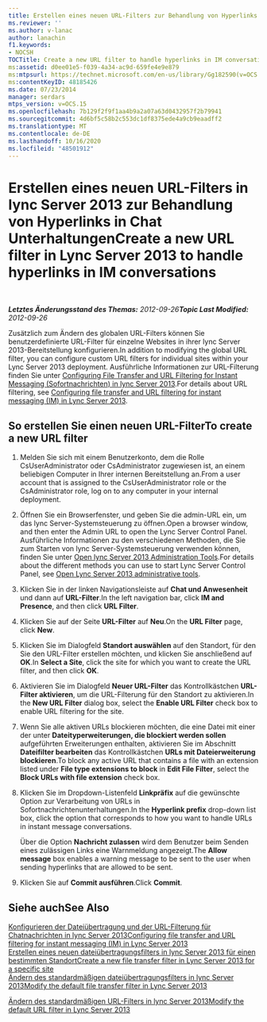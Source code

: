 ```yaml
---
title: Erstellen eines neuen URL-Filters zur Behandlung von Hyperlinks in Chat Unterhaltungen
ms.reviewer: ''
ms.author: v-lanac
author: lanachin
f1.keywords:
- NOCSH
TOCTitle: Create a new URL filter to handle hyperlinks in IM conversations
ms:assetid: d0ee01e5-f039-4a34-ac9d-659fe4e9e879
ms:mtpsurl: https://technet.microsoft.com/en-us/library/Gg182590(v=OCS.15)
ms:contentKeyID: 48185426
ms.date: 07/23/2014
manager: serdars
mtps_version: v=OCS.15
ms.openlocfilehash: 7b129f2f9f1aa4b9a2a07a63d0432957f2b79941
ms.sourcegitcommit: 4d6bf5c58b2c553dc1df8375ede4a9cb9eaadff2
ms.translationtype: MT
ms.contentlocale: de-DE
ms.lasthandoff: 10/16/2020
ms.locfileid: "48501912"
---
```

# <a name="create-a-new-url-filter-in-lync-server-2013-to-handle-hyperlinks-in-im-conversations"></a><span data-ttu-id="b5441-102">Erstellen eines neuen URL-Filters in lync Server 2013 zur Behandlung von Hyperlinks in Chat Unterhaltungen</span><span class="sxs-lookup"><span data-stu-id="b5441-102">Create a new URL filter in Lync Server 2013 to handle hyperlinks in IM conversations</span></span>

<div data-xmlns="http://www.w3.org/1999/xhtml">

<div class="topic" data-xmlns="http://www.w3.org/1999/xhtml" data-msxsl="urn:schemas-microsoft-com:xslt" data-cs="https://msdn.microsoft.com/">

<div data-asp="https://msdn2.microsoft.com/asp">



</div>

<div id="mainSection">

<div id="mainBody">

<span> </span>

<span data-ttu-id="b5441-103">_**Letztes Änderungsstand des Themas:** 2012-09-26_</span><span class="sxs-lookup"><span data-stu-id="b5441-103">_**Topic Last Modified:** 2012-09-26_</span></span>

<span data-ttu-id="b5441-104">Zusätzlich zum Ändern des globalen URL-Filters können Sie benutzerdefinierte URL-Filter für einzelne Websites in ihrer lync Server 2013-Bereitstellung konfigurieren.</span><span class="sxs-lookup"><span data-stu-id="b5441-104">In addition to modifying the global URL filter, you can configure custom URL filters for individual sites within your Lync Server 2013 deployment.</span></span> <span data-ttu-id="b5441-105">Ausführliche Informationen zur URL-Filterung finden Sie unter [Configuring File Transfer and URL Filtering for Instant Messaging (Sofortnachrichten) in lync Server 2013](lync-server-2013-configuring-file-transfer-and-url-filtering-for-instant-messaging-im.md).</span><span class="sxs-lookup"><span data-stu-id="b5441-105">For details about URL filtering, see [Configuring file transfer and URL filtering for instant messaging (IM) in Lync Server 2013](lync-server-2013-configuring-file-transfer-and-url-filtering-for-instant-messaging-im.md).</span></span>

<div>

## <a name="to-create-a-new-url-filter"></a><span data-ttu-id="b5441-106">So erstellen Sie einen neuen URL-Filter</span><span class="sxs-lookup"><span data-stu-id="b5441-106">To create a new URL filter</span></span>

1.  <span data-ttu-id="b5441-107">Melden Sie sich mit einem Benutzerkonto, dem die Rolle CsUserAdministrator oder CsAdministrator zugewiesen ist, an einem beliebigen Computer in Ihrer internen Bereitstellung an.</span><span class="sxs-lookup"><span data-stu-id="b5441-107">From a user account that is assigned to the CsUserAdministrator role or the CsAdministrator role, log on to any computer in your internal deployment.</span></span>

2.  <span data-ttu-id="b5441-108">Öffnen Sie ein Browserfenster, und geben Sie die admin-URL ein, um das lync Server-Systemsteuerung zu öffnen.</span><span class="sxs-lookup"><span data-stu-id="b5441-108">Open a browser window, and then enter the Admin URL to open the Lync Server Control Panel.</span></span> <span data-ttu-id="b5441-109">Ausführliche Informationen zu den verschiedenen Methoden, die Sie zum Starten von lync Server-Systemsteuerung verwenden können, finden Sie unter [Open lync Server 2013 Administration Tools](lync-server-2013-open-lync-server-administrative-tools.md).</span><span class="sxs-lookup"><span data-stu-id="b5441-109">For details about the different methods you can use to start Lync Server Control Panel, see [Open Lync Server 2013 administrative tools](lync-server-2013-open-lync-server-administrative-tools.md).</span></span>

3.  <span data-ttu-id="b5441-110">Klicken Sie in der linken Navigationsleiste auf **Chat und Anwesenheit** und dann auf **URL-Filter**.</span><span class="sxs-lookup"><span data-stu-id="b5441-110">In the left navigation bar, click **IM and Presence**, and then click **URL Filter**.</span></span>

4.  <span data-ttu-id="b5441-111">Klicken Sie auf der Seite **URL-Filter** auf **Neu**.</span><span class="sxs-lookup"><span data-stu-id="b5441-111">On the **URL Filter** page, click **New**.</span></span>

5.  <span data-ttu-id="b5441-112">Klicken Sie im Dialogfeld **Standort auswählen** auf den Standort, für den Sie den URL-Filter erstellen möchten, und klicken Sie anschließend auf **OK**.</span><span class="sxs-lookup"><span data-stu-id="b5441-112">In **Select a Site**, click the site for which you want to create the URL filter, and then click **OK**.</span></span>

6.  <span data-ttu-id="b5441-113">Aktivieren Sie im Dialogfeld **Neuer URL-Filter** das Kontrollkästchen **URL-Filter aktivieren**, um die URL-Filterung für den Standort zu aktivieren.</span><span class="sxs-lookup"><span data-stu-id="b5441-113">In the **New URL Filter** dialog box, select the **Enable URL Filter** check box to enable URL filtering for the site.</span></span>

7.  <span data-ttu-id="b5441-114">Wenn Sie alle aktiven URLs blockieren möchten, die eine Datei mit einer der unter **Dateityperweiterungen, die blockiert werden sollen** aufgeführten Erweiterungen enthalten, aktivieren Sie im Abschnitt **Dateifilter bearbeiten** das Kontrollkästchen **URLs mit Dateierweiterung blockieren**.</span><span class="sxs-lookup"><span data-stu-id="b5441-114">To block any active URL that contains a file with an extension listed under **File type extensions to block** in **Edit File Filter**, select the **Block URLs with file extension** check box.</span></span>

8.  <span data-ttu-id="b5441-115">Klicken Sie im Dropdown-Listenfeld **Linkpräfix** auf die gewünschte Option zur Verarbeitung von URLs in Sofortnachrichtenunterhaltungen.</span><span class="sxs-lookup"><span data-stu-id="b5441-115">In the **Hyperlink prefix** drop-down list box, click the option that corresponds to how you want to handle URLs in instant message conversations.</span></span>
    
    <span data-ttu-id="b5441-116">Über die Option **Nachricht zulassen** wird dem Benutzer beim Senden eines zulässigen Links eine Warnmeldung angezeigt.</span><span class="sxs-lookup"><span data-stu-id="b5441-116">The **Allow message** box enables a warning message to be sent to the user when sending hyperlinks that are allowed to be sent.</span></span>

9.  <span data-ttu-id="b5441-117">Klicken Sie auf **Commit ausführen**.</span><span class="sxs-lookup"><span data-stu-id="b5441-117">Click **Commit**.</span></span>

</div>

<div>

## <a name="see-also"></a><span data-ttu-id="b5441-118">Siehe auch</span><span class="sxs-lookup"><span data-stu-id="b5441-118">See Also</span></span>


[<span data-ttu-id="b5441-119">Konfigurieren der Dateiübertragung und der URL-Filterung für Chatnachrichten in lync Server 2013</span><span class="sxs-lookup"><span data-stu-id="b5441-119">Configuring file transfer and URL filtering for instant messaging (IM) in Lync Server 2013</span></span>](lync-server-2013-configuring-file-transfer-and-url-filtering-for-instant-messaging-im.md)  
[<span data-ttu-id="b5441-120">Erstellen eines neuen dateiübertragungsfilters in lync Server 2013 für einen bestimmten Standort</span><span class="sxs-lookup"><span data-stu-id="b5441-120">Create a new file transfer filter in Lync Server 2013 for a specific site</span></span>](lync-server-2013-create-a-new-file-transfer-filter-for-a-specific-site.md)  
[<span data-ttu-id="b5441-121">Ändern des standardmäßigen dateiübertragungsfilters in lync Server 2013</span><span class="sxs-lookup"><span data-stu-id="b5441-121">Modify the default file transfer filter in Lync Server 2013</span></span>](lync-server-2013-modify-the-default-file-transfer-filter.md)  


[<span data-ttu-id="b5441-122">Ändern des standardmäßigen URL-Filters in lync Server 2013</span><span class="sxs-lookup"><span data-stu-id="b5441-122">Modify the default URL filter in Lync Server 2013</span></span>](lync-server-2013-modify-the-default-url-filter.md)  
  

</div>

</div>

<span> </span>

</div>

</div>

</div>

